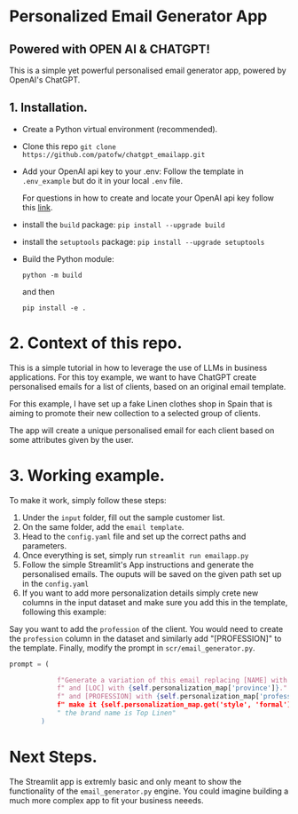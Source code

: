 # Personalized Email Generator App

## Powered with OPEN AI & CHATGPT!

This is a simple yet powerful personalised email generator app, powered by OpenAI's ChatGPT. 

## 1. Installation. 
- Create a Python virtual environment (recommended). 
- Clone this repo
   `git clone https://github.com/patofw/chatgpt_emailapp.git`
- Add your OpenAI api key to your .env:
  Follow the template in `.env_example` but do it in your local `.env` file. 
  
  For questions in how to create and locate your OpenAI api key follow this [link](https://help.openai.com/en/articles/4936850-where-do-i-find-my-secret-api-key). 
- install the `build` package:  ```pip install --upgrade build```
- install the `setuptools` package: ```pip install --upgrade setuptools```

- Build the Python module:
  
  `python -m build`
  
  and then
  
  `pip install -e .` 

# 2. Context of this repo. 

This is a simple tutorial in how to leverage the use of LLMs in business applications. For this toy example, we want to have ChatGPT create personalised emails for a list of clients, based on an original email template. 

For this example, I have set up a fake Linen clothes shop in Spain that is aiming to promote their new collection to a selected group of clients. 

The app will create a unique personalised email for each client based on some attributes given by the user.

# 3. Working example. 

To make it work, simply follow these steps: 
  1. Under the `input` folder, fill out the sample customer list. 
  2. On the same folder, add the `email template`. 
  3. Head to the `config.yaml` file and set up the correct paths and parameters.
  4. Once everything is set, simply run ```streamlit run emailapp.py```
  5. Follow the simple Streamlit's App instructions and generate the personalised emails. The ouputs will be saved on the given path set up in the `config.yaml` 
  6. If you want to add more personalization details simply crete new columns in the input dataset and make sure you add this in the template, following this example: 

Say you want to add the `profession` of the client. You would need to create the `profession` column in the dataset and similarly add "[PROFESSION]" to the template. Finally, modify the prompt in `scr/email_generator.py`. 

```python
prompt = (

            f"Generate a variation of this email replacing [NAME] with {self.personalization_map['name']}"
            f" and [LOC] with {self.personalization_map['province']}."
            f" and [PROFESSION] with {self.personalization_map['profession']"
            f" make it {self.personalization_map.get('style', 'formal')}"
            " the brand name is Top Linen"
        )
```

# Next Steps. 

The Streamlit app is extremly basic and only meant to show the functionality of the `email_generator.py` engine. You could imagine building a much more complex app to fit your business neeeds. 

